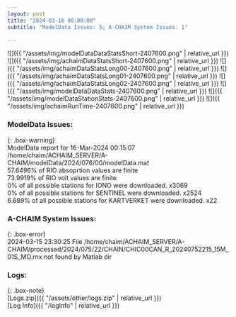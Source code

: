```yaml
---
layout: post
title: "2024-03-16 00:00:00"
subtitle: "ModelData Issues: 5; A-CHAIM System Issues: 1"

---
```


![]({{ "/assets/img/modelDataDataStatsShort-2407600.png" | relative_url }})
![]({{ "/assets/img/achaimDataStatsShort-2407600.png" | relative_url }})
![]({{ "/assets/img/achaimDataStatsLong00-2407600.png" | relative_url }})
![]({{ "/assets/img/achaimDataStatsLong01-2407600.png" | relative_url }})
![]({{ "/assets/img/achaimDataStatsLong02-2407600.png" | relative_url }})
![]({{ "/assets/img/modelDataDataStats-2407600.png" | relative_url }})
![]({{ "/assets/img/modelDataStationStats-2407600.png" | relative_url }})
![]({{ "/assets/img/achaimRunTime-2407600.png" | relative_url }})


### ModelData Issues:  
  
{: .box-warning}  
 ModelData report for 16-Mar-2024 00:15:07   
 /home/chaim/ACHAIM_SERVER/A-CHAIM/modelData/2024/076/00/modelData.mat   
 57.6496% of RIO absoprtion values are finite   
 73.9919% of RIO volt values are finite   
 0% of all possible stations for IONO were downloaded. x3069   
 0% of all possible stations for SENTINEL were downloaded. x2524   
 6.689% of all possible stations for KARTVERKET were downloaded. x22   
  
### A-CHAIM System Issues:  
  
{: .box-error}  
2024-03-15 23:30:25 File /home/chaim/ACHAIM_SERVER/A-CHAIM/processed/2024/075/22/CHAIN/CHIC00CAN_R_20240752215_15M_01S_MO.rnx not found by Matlab dir  

### Logs:  
  
{: .box-note}  
[Logs.zip]({{ "/assets/other/logs.zip" | relative_url }})  
[Log Info]({{ "/logInfo" | relative_url }})  
